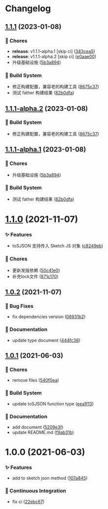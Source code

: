 # Changelog

## [1.1.1](https://github.com/arvinxx/sketch-json-helper/compare/v1.1.0...v1.1.1) (2023-01-08)


### 🎫 Chores

* **release**: v1.1.1-alpha.1 [skip ci] ([343cea5](https://github.com/arvinxx/sketch-json-helper/commit/343cea5))
* **release**: v1.1.1-alpha.2 [skip ci] ([e0aae00](https://github.com/arvinxx/sketch-json-helper/commit/e0aae00))
* 升级基础设施 ([5b3a894](https://github.com/arvinxx/sketch-json-helper/commit/5b3a894))


### 👷 Build System

* 修正构建配置，兼容老的构建工具 ([8675c37](https://github.com/arvinxx/sketch-json-helper/commit/8675c37))
* 测试 father 构建结果 ([82b0dfa](https://github.com/arvinxx/sketch-json-helper/commit/82b0dfa))

## [1.1.1-alpha.2](https://github.com/arvinxx/sketch-json-helper/compare/v1.1.1-alpha.1...v1.1.1-alpha.2) (2023-01-08)


### 👷 Build System

* 修正构建配置，兼容老的构建工具 ([8675c37](https://github.com/arvinxx/sketch-json-helper/commit/8675c37))

## [1.1.1-alpha.1](https://github.com/arvinxx/sketch-json-helper/compare/v1.1.0...v1.1.1-alpha.1) (2023-01-08)


### 🎫 Chores

* 升级基础设施 ([5b3a894](https://github.com/arvinxx/sketch-json-helper/commit/5b3a894))


### 👷 Build System

* 测试 father 构建结果 ([82b0dfa](https://github.com/arvinxx/sketch-json-helper/commit/82b0dfa))

# [1.1.0](https://github.com/arvinxx/sketch-json-helper/compare/v1.0.2...v1.1.0) (2021-11-07)


### ✨ Features

* toSJSON 支持传入 Sketch JS 对象 ([c8249eb](https://github.com/arvinxx/sketch-json-helper/commit/c8249eb))


### 🎫 Chores

* 更新发版依赖 ([50c41e0](https://github.com/arvinxx/sketch-json-helper/commit/50c41e0))
* 补充lock文件 ([871c170](https://github.com/arvinxx/sketch-json-helper/commit/871c170))

## [1.0.2](https://github.com/arvinxx/sketch-json-helper/compare/v1.0.1...v1.0.2) (2021-11-07)


### 🐛 Bug Fixes

* fix dependencies version ([06931b2](https://github.com/arvinxx/sketch-json-helper/commit/06931b2))


### 📝 Documentation

* update type document ([444fc36](https://github.com/arvinxx/sketch-json-helper/commit/444fc36))

## [1.0.1](https://github.com/arvinxx/sketch-json-helper/compare/v1.0.0...v1.0.1) (2021-06-03)


### 🎫 Chores

* remove files ([540f0ea](https://github.com/arvinxx/sketch-json-helper/commit/540f0ea))


### 👷 Build System

* update toSJSON function type ([eea1f13](https://github.com/arvinxx/sketch-json-helper/commit/eea1f13))


### 📝 Documentation

* add document ([5209e3f](https://github.com/arvinxx/sketch-json-helper/commit/5209e3f))
* update README.md ([f9ab31b](https://github.com/arvinxx/sketch-json-helper/commit/f9ab31b))

# 1.0.0 (2021-06-03)


### ✨ Features

* add to sketch json method ([107a845](https://github.com/arvinxx/sketch-json-helper/commit/107a845))


### 🔧 Continuous Integration

* fix ci ([22ebc67](https://github.com/arvinxx/sketch-json-helper/commit/22ebc67))
